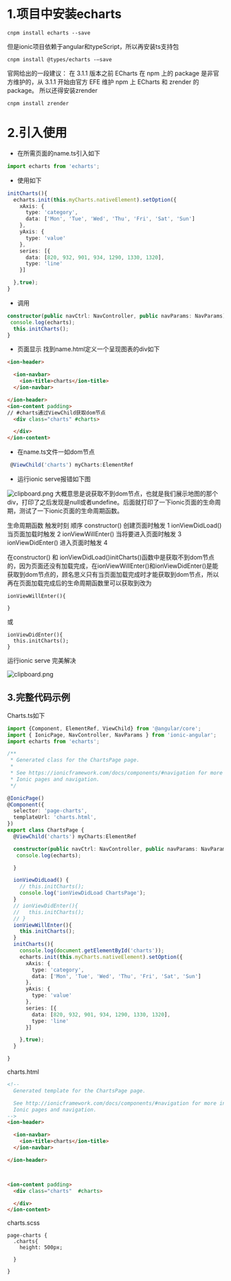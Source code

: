 # 1.项目中安装echarts #

```shell
cnpm install echarts --save
```
但是ionic项目依赖于angular和typeScript，所以再安装ts支持包

```shell
cnpm install @types/echarts -–save
```
官网给出的一段建议：
在 3.1.1 版本之前 ECharts 在 npm 上的 package 是非官方维护的，从 3.1.1 开始由官方 EFE 维护 npm 上 ECharts 和 zrender 的 package。
所以还得安装zrender

```shell
cnpm install zrender
```
# 2.引入使用 #


 - 在所需页面的name.ts引入如下
```typescript
import echarts from 'echarts';
```



 - 使用如下

```typescript
initCharts(){
  echarts.init(this.myCharts.nativeElement).setOption({
    xAxis: {
      type: 'category',
      data: ['Mon', 'Tue', 'Wed', 'Thu', 'Fri', 'Sat', 'Sun']
    },
    yAxis: {
      type: 'value'
    },
    series: [{
      data: [820, 932, 901, 934, 1290, 1330, 1320],
      type: 'line'
    }]

  },true);
}

```

 - 调用
```typescript
constructor(public navCtrl: NavController, public navParams: NavParams) {
 console.log(echarts);
  this.initCharts();
}

```

 - 页面显示
  找到name.html定义一个呈现图表的div如下
```html
<ion-header>

  <ion-navbar>
    <ion-title>charts</ion-title>
  </ion-navbar>

</ion-header>
<ion-content padding>
// #charts通过ViewChild获取dom节点
  <div class="charts" #charts>

  </div>
</ion-content>

```

 - 在name.ts文件一如dom节点

```typescript
 @ViewChild('charts') myCharts:ElementRef
```

 - 运行ionic serve报错如下图

![clipboard.png](E:\git\liukai90.github.io\cordova+ionic\img\error.png)
大概意思是说获取不到dom节点，也就是我们展示地图的那个div，打印了之后发现是null或者undefine。后面就打印了一下ionic页面的生命周期，测试了一下ionic页面的生命周期函数。

生命周期函数	触发时刻	顺序
constructor()	创建页面时触发	1
ionViewDidLoad()	当页面加载时触发	2
ionViewWillEnter()	当将要进入页面时触发	3
ionViewDidEnter()	进入页面时触发	4

在constructor() 和 ionViewDidLoad()initCharts()函数中是获取不到dom节点的，因为页面还没有加载完成，在ionViewWillEnter()和ionViewDidEnter()是能获取到dom节点的，顾名思义只有当页面加载完成时才能获取到dom节点，所以再在页面加载完成后的生命周期函数里可以获取到改为


```
ionViewWillEnter(){
 
}

```
或

```
ionViewDidEnter(){
  this.initCharts();
}

```
运行ionic serve 完美解决

![clipboard.png](E:\git\liukai90.github.io\cordova+ionic\img\result.png)

## 3.完整代码示例 ##
Charts.ts如下

```ts
import {Component, ElementRef, ViewChild} from '@angular/core';
import { IonicPage, NavController, NavParams } from 'ionic-angular';
import echarts from 'echarts';

/**
 * Generated class for the ChartsPage page.
 *
 * See https://ionicframework.com/docs/components/#navigation for more info on
 * Ionic pages and navigation.
 */

@IonicPage()
@Component({
  selector: 'page-charts',
  templateUrl: 'charts.html',
})
export class ChartsPage {
  @ViewChild('charts') myCharts:ElementRef

  constructor(public navCtrl: NavController, public navParams: NavParams) {
   console.log(echarts);

  }

  ionViewDidLoad() {
    // this.initCharts();
    console.log('ionViewDidLoad ChartsPage');
  }
  // ionViewDidEnter(){
  //   this.initCharts();
  // }
  ionViewWillEnter(){
    this.initCharts();
  }
  initCharts(){
    console.log(document.getElementById('charts'));
    echarts.init(this.myCharts.nativeElement).setOption({
      xAxis: {
        type: 'category',
        data: ['Mon', 'Tue', 'Wed', 'Thu', 'Fri', 'Sat', 'Sun']
      },
      yAxis: {
        type: 'value'
      },
      series: [{
        data: [820, 932, 901, 934, 1290, 1330, 1320],
        type: 'line'
      }]

    },true);
  }

}

```
charts.html

```html
<!--
  Generated template for the ChartsPage page.

  See http://ionicframework.com/docs/components/#navigation for more info on
  Ionic pages and navigation.
-->
<ion-header>

  <ion-navbar>
    <ion-title>charts</ion-title>
  </ion-navbar>

</ion-header>



<ion-content padding>
  <div class="charts"  #charts>

  </div>
</ion-content>

```
charts.scss

```
page-charts {
  .charts{
    height: 500px;

  }

}

```